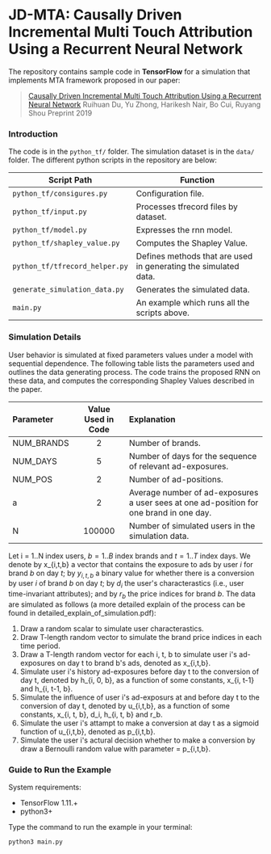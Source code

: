 # JD-MTA: Causally Driven Incremental Multi Touch Attribution Using a Recurrent Neural Network
The repository contains sample code in **TensorFlow** for a simulation that implements MTA framework proposed in our paper:
>[Causally Driven Incremental Multi Touch Attribution Using a Recurrent Neural Network](https://arxiv.org/abs/1902.00215)
>Ruihuan Du, Yu Zhong, Harikesh Nair, Bo Cui, Ruyang Shou
>Preprint 2019

### Introduction

The code is in the `python_tf/` folder. The simulation dataset is in the `data/` folder. The different python scripts in the repository are below:

| Script Path | Function |
|--- | --- |
| `python_tf/consigures.py` | Configuration file. |
| `python_tf/input.py` | Processes tfrecord files by dataset. |
| `python_tf/model.py` | Expresses the rnn model. |
| `python_tf/shapley_value.py` | Computes the Shapley Value. |
| `python_tf/tfrecord_helper.py` | Defines methods that are used in generating the simulated data. |
| `generate_simulation_data.py` | Generates the simulated data. |
| `main.py` | An example which runs all the scripts above. |

### Simulation Details

User behavior is simulated at fixed parameters values under a model with sequential dependence. The following table lists the parameters used and outlines the data generating process. The code trains the proposed RNN on these data, and computes the corresponding Shapley Values described in the paper.

| Parameter | Value Used in Code | Explanation |
| :--- | :---: | :--- |
| NUM_BRANDS | 2 | Number of brands. |
| NUM_DAYS | 5 | Number of days for the sequence of relevant ad-exposures. |
| NUM_POS | 2 | Number of ad-positions. |
| a | 2 | Average number of ad-exposures a user sees at one ad-position for one brand in one day. |
| N | 100000 | Number of simulated users in the simulation data. |

Let i = 1..N index users, $b=1..B$ index brands and $t=1..T$ index days. We denote by x_{i,t,b} a vector that contains the exposure to ads by user $i$ for brand $b$ on day $t$; by $y_{i,t,b}$ a binary value for whether there is a conversion by user $i$ of brand $b$ on day $t$; by $d_i$ the user's characterastics (i.e., user time-invariant attributes); and by $r_b$ the price indices for brand $b$. The data are simulated as follows (a more detailed explain of the process can be found in detailed_explain_of_simulation.pdf):

1. Draw a random scalar to simulate user characterastics.
2. Draw T-length random vector to simulate the brand price indices in each time period.
3. Draw a T-length random vector for each i, t, b to simulate user i's ad-exposures on day t to brand b's ads, denoted as x_{i,t,b}.
4. Simulate user i's history ad-exposures before day t to the conversion of day t, denoted by h_{i, 0, b}, as a function of some constants, x_{i, t-1} and h_{i, t-1, b}.
5. Simulate the influence of user i's ad-exposurs at and before day t to the conversion of day t, denoted by u_{i,t,b}, as a function of some constants, x_{i, t, b}, d_i, h_{i, t, b}  and r_b.
6. Simulate the user i's attampt to make a conversion at day t as a sigmoid function of u_{i,t,b}, denoted as p_{i,t,b}.
7. Simulate the user i's actural decision whether to make a conversion by draw a Bernoulli random value with parameter = p_{i,t,b}.

### Guide to Run the Example

System requirements:
* TensorFlow 1.11.+
* python3+

Type the command to run the example in your terminal: 

```markdown
python3 main.py
```
